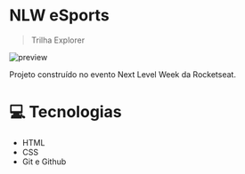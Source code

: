 # NLW eSports

>Trilha Explorer

![preview](./.github/preview.png)

Projeto construído no evento Next Level Week da Rocketseat.

# 💻 Tecnologias
- HTML
- CSS
- Git e Github
